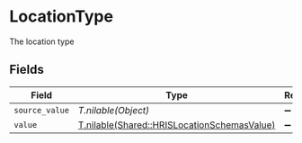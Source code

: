 # LocationType

The location type


## Fields

| Field                                                                                          | Type                                                                                           | Required                                                                                       | Description                                                                                    |
| ---------------------------------------------------------------------------------------------- | ---------------------------------------------------------------------------------------------- | ---------------------------------------------------------------------------------------------- | ---------------------------------------------------------------------------------------------- |
| `source_value`                                                                                 | *T.nilable(Object)*                                                                            | :heavy_minus_sign:                                                                             | N/A                                                                                            |
| `value`                                                                                        | [T.nilable(Shared::HRISLocationSchemasValue)](../../models/shared/hrislocationschemasvalue.md) | :heavy_minus_sign:                                                                             | N/A                                                                                            |